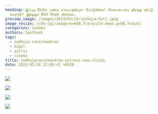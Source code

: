 ```yaml
---
heading: இப்புடி Bedல பண்ற எல்லாத்தியுமா போடுவிங்க! மேலாடையை திறந்து விட்டு
  கவர்ச்சி! இந்துஜா Bed Room கிளிக்ஸ்.
preview_image: /images/2023/03/24/inthuja-hott.jpeg
image_resize: /cdn-cgi/image/w=640,fit=scale-down,q=80,f=auto
categories: cinema
authors: Santhosh
tags:
  - indhuja ravichandran
  - bigil
  - actrss
  - cinema
title: indhujaravichandran-actress-new-clicks
date: 2023-03-24 12:09:43 +0530
---
```

![](/images/2023/03/24/indhujaravichandran-actress-new-clicks.jpeg)

![](/images/2023/03/24/indhujaravichandran-actress-new-clicks2.jpeg)

![](/images/2023/03/24/indhujaravichandran-actress-new-clickss.jpeg)

![](/images/2023/03/24/indhujaravichandran-actress-new-clickss2.jpeg)
